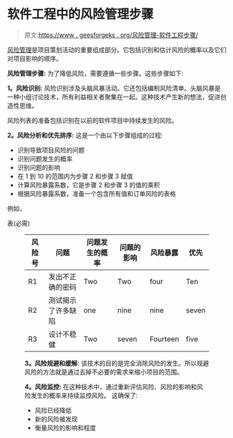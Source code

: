 # 软件工程中的风险管理步骤

> 原文:[https://www . geesforgeks . org/风险管理-软件工程步骤/](https://www.geeksforgeeks.org/risk-management-steps-in-software-engineering/)

[风险管理](https://www.geeksforgeeks.org/software-engineering-risk-management/)是项目策划活动的重要组成部分。它包括识别和估计风险的概率以及它们对项目影响的顺序。

**风险管理步骤:**
为了降低风险，需要遵循一些步骤。这些步骤如下:

**1。风险识别:**
风险识别涉及头脑风暴活动。它还包括编制风险清单。头脑风暴是一种小组讨论技术，所有利益相关者聚集在一起。这种技术产生新的想法，促进创造性思维。

风险列表的准备包括识别在以前的软件项目中持续发生的风险。

**2。风险分析和优先排序:**
这是一个由以下步骤组成的过程:

*   识别导致项目风险的问题
*   识别问题发生的概率
*   识别问题的影响
*   在 1 到 10 的范围内为步骤 2 和步骤 3 赋值
*   计算风险暴露系数，它是步骤 2 和步骤 3 的值的乘积
*   根据风险暴露系数，准备一个包含所有值和订单风险的表格

例如，

表(必需)

<figure class="table">

| 风险号 | 问题 | 问题发生的概率 | 问题的影响 | 风险暴露 | 优先 |
| --- | --- | --- | --- | --- | --- |
| R1 | 发出不正确的密码 | Two | Two | four | Ten |
| R2 | 测试揭示了许多缺陷 | one | nine | nine | seven |
| R3 | 设计不稳健 | Two | seven | Fourteen | five |

**3。风险规避和缓解:**
该技术的目的是完全消除风险的发生。所以规避风险的方法就是通过去掉不必要的需求来缩小项目的范围。

**4。风险监控:**
在这种技术中，通过重新评估风险、风险的影响和风险发生的概率来持续监控风险。
这确保了:

*   风险已经降低
*   新的风险被发现
*   衡量风险的影响和程度

</figure>